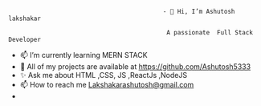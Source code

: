                                                - 👋 Hi, I’m Ashutosh lakshakar
                                             
                                                A passionate  Full Stack Developer
                                                   
- 📫 I’m currently learning  MERN STACK                               
- 💞️ All of my projects are available at https://github.com/Ashutosh5333
- ✨ Ask me about HTML ,CSS, JS ,ReactJs ,NodeJS 
- 📫 How to reach me  Lakshakarashutosh@gmail.com
- 

<!---
Ashutosh5333/Ashutosh5333 is a ✨ special ✨ repository because its `README.md` (this file) appears on your GitHub profile.
You can click the Preview link to take a look at your changes.
--->
